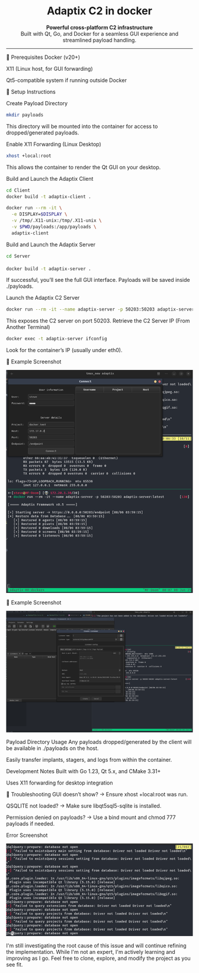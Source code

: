 <h1 align="center">
  Adaptix C2 in docker
</h1>

<p align="center">
  <b>Powerful cross-platform C2 infrastructure</b><br>
  Built with Qt, Go, and Docker for a seamless GUI experience and streamlined payload handling.
</p>

---

🚧 Prerequisites
Docker (v20+)

X11 (Linux host, for GUI forwarding)

Qt5-compatible system if running outside Docker

🔧 Setup Instructions

Create Payload Directory
```bash
mkdir payloads
```

This directory will be mounted into the container for access to dropped/generated payloads.

Enable X11 Forwarding (Linux Desktop)
```bash
xhost +local:root
```

This allows the container to render the Qt GUI on your desktop.

Build and Launch the Adaptix Client
```bash
cd Client
docker build -t adaptix-client .
```
```bash
docker run --rm -it \
  -e DISPLAY=$DISPLAY \
  -v /tmp/.X11-unix:/tmp/.X11-unix \
  -v $PWD/payloads:/app/payloads \
  adaptix-client
```

Build and Launch the Adaptix Server
```bash
cd Server

docker build -t adaptix-server .
```

If successful, you’ll see the full GUI interface. Payloads will be saved inside ./payloads.

Launch the Adaptix C2 Server
```bash
docker run --rm -it --name adaptix-server -p 50203:50203 adaptix-server:latest
```

This exposes the C2 server on port 50203.
Retrieve the C2 Server IP (From Another Terminal)

```bash
docker exec -t adaptix-server ifconfig
```

Look for the container’s IP (usually under eth0).

🧪 Example Screenshot
<p align="center"> <img src="docs/c2_startup.png" alt="Adaptix C2 GUI" width="700"/> </p>


🧪 Example Screenshot
<p align="center"> <img src="docs/c2_gui.png" alt="Adaptix C2 GUI" width="700"/> </p>

Payload Directory Usage
Any payloads dropped/generated by the client will be available in ./payloads on the host.

Easily transfer implants, stagers, and logs from within the container.

Development Notes
Built with Go 1.23, Qt 5.x, and CMake 3.31+

Uses X11 forwarding for desktop integration


🧤 Troubleshooting
GUI doesn’t show? → Ensure xhost +local:root was run.

QSQLITE not loaded? → Make sure libqt5sql5-sqlite is installed.

Permission denied on payloads? → Use a bind mount and chmod 777 payloads if needed.

Error Screenshot
<p align="center"> <img src="docs/error.png" alt="Adaptix C2 GUI" width="700"/> </p>

I'm still investigating the root cause of this issue and will continue refining the implementation.
While I'm not an expert, I'm actively learning and improving as I go.
Feel free to clone, explore, and modify the project as you see fit.